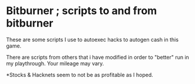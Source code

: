 # Bitburner ; scripts to and from bitburner

These are some scripts I use to autoexec hacks to autogen cash in this game.

There are scripts from others that i have modified in order to "better" run in my playthrough.
Your mileage may vary.

*Stocks & Hacknets seem to not be as profitable as I hoped.

